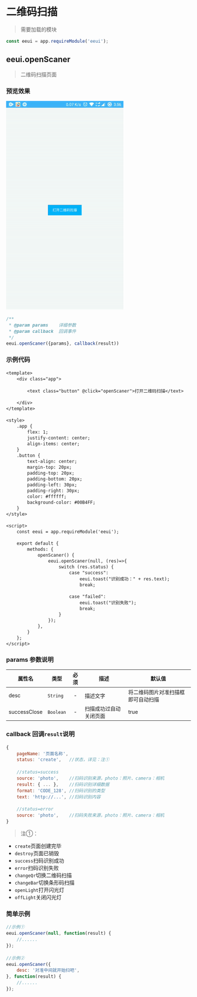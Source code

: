 # 二维码扫描

> 需要加载的模块

```js
const eeui = app.requireModule('eeui');
```

## eeui.openScaner

> 二维码扫描页面

### 预览效果

![](./media/ezgif-4-3b09f9a395.gif)

```js
/**
 * @param params    详细参数
 * @param callback  回调事件
 */
eeui.openScaner({params}, callback(result))
```

### 示例代码

```vue
<template>
    <div class="app">

        <text class="button" @click="openScaner">打开二维码扫描</text>

    </div>
</template>

<style>
    .app {
        flex: 1;
        justify-content: center;
        align-items: center;
    }
    .button {
        text-align: center;
        margin-top: 20px;
        padding-top: 20px;
        padding-bottom: 20px;
        padding-left: 30px;
        padding-right: 30px;
        color: #ffffff;
        background-color: #00B4FF;
    }
</style>

<script>
    const eeui = app.requireModule('eeui');

    export default {
        methods: {
            openScaner() {
                eeui.openScaner(null, (res)=>{
                    switch (res.status) {
                        case "success":
                            eeui.toast("识别成功：" + res.text);
                            break;

                        case "failed":
                            eeui.toast("识别失败");
                            break;
                    }
                });
            },
        }
    };
</script>
```

### params 参数说明

| 属性名 | 类型 | 必须 | 描述 | 默认值 |
| --- | --- | :-: | --- | --- |
| desc | `String` | - | 描述文字 | 将二维码图片对准扫描框即可自动扫描 |
| successClose | `Boolean` | - | 扫描成功过自动关闭页面 | true |


### callback 回调`result`说明

```js
{
    pageName: '页面名称',
    status: 'create',   //状态，详见：注①
    
    //status=success
    source: 'photo',    //扫码识别来源，photo：照片、camera：相机
    result: { ... },    //扫码识别详细数据
    format: 'CODE_128', //扫码识别的类型
    text: 'http://...', //扫码识别内容
    
    //status=error
    source: 'photo',    //扫码失败来源，photo：照片、camera：相机
}
```

> 注①：

- `create`页面创建完毕
- `destroy`页面已销毁
- `success`扫码识别成功
- `error`扫码识别失败
- `changeQr`切换二维码扫描
- `changeBar`切换条形码扫描
- `openLight`打开闪光灯
- `offLight`关闭闪光灯

### 简单示例

```js
//示例①
eeui.openScaner(null, function(result) {
    //......
});

//示例②
eeui.openScaner({
    desc: '对准中间就开始扫吧',
}, function(result) {
    //......
});
```

